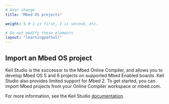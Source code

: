 ```yaml
---
# User change
title: "Mbed OS projects"

weight: 5 # 1 is first, 2 is second, etc.

# Do not modify these elements
layout: "learningpathall"
---
```

## Import an Mbed OS project

Keil Studio is the successor to the Mbed Online Compiler, and allows you to develop Mbed OS 5 and 6 projects on supported Mbed Enabled boards. Keil Studio also provides limited support for Mbed 2. To get started, you can import Mbed projects from your Online Compiler workspace or mbed.com.

For more information, see the Keil Studio [documentation](https://developer.arm.com/documentation/102497/latest/Tutorials/Get-started-with-an-Mbed-OS-Blinky-example).
